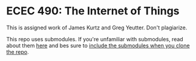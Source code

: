 ECEC 490: The Internet of Things
================================


This is assigned work of James Kurtz and Greg Yeutter.  Don't plagiarize. 


This repo uses submodules.  If you're unfamiliar with submodules, read about them [here](http://www.git-scm.com/book/en/Git-Tools-Submodules) and bes sure to [include the submodules when you clone the repo](http://stackoverflow.com/questions/3796927/how-to-git-clone-including-submodules).
